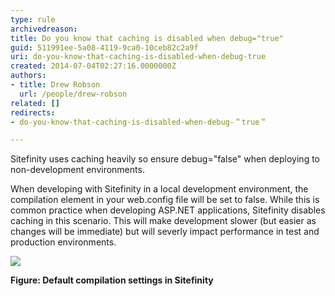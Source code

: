 ```yaml
---
type: rule
archivedreason: 
title: Do you know that caching is disabled when debug="true"
guid: 511991ee-5a08-4119-9ca0-10ceb82c2a9f
uri: do-you-know-that-caching-is-disabled-when-debug-true
created: 2014-07-04T02:27:16.0000000Z
authors:
- title: Drew Robson
  url: /people/drew-robson
related: []
redirects:
- do-you-know-that-caching-is-disabled-when-debug-＂true＂

---
```


Sitefinity uses caching heavily so ensure debug="false" when deploying to non-development environments. 
<!--endintro-->



When developing with Sitefinity in a local development environment, the compilation element in your web.config file will be set to false. While this is common practice when developing ASP.NET applications, Sitefinity disables caching in this scenario. This will make development slower (but easier as changes will be immediate) but will severly impact performance in test and production environments.

![](4-07-2014-2-07-31-PM-compressor.png)

**Figure: Default compilation settings in Sitefinity**

